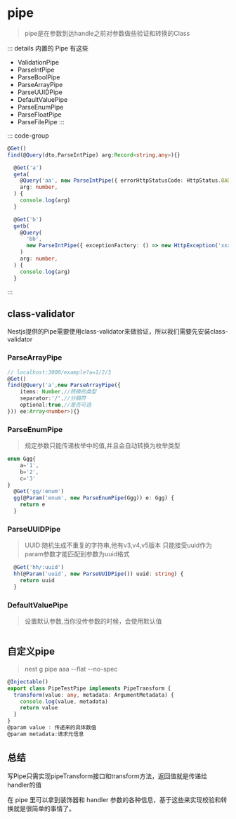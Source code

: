 # pipe
>
> pipe是在参数到达handle之前对参数做些验证和转换的Class

::: details 内置的 Pipe 有这些

- ValidationPipe
- ParseIntPipe
- ParseBoolPipe
- ParseArrayPipe
- ParseUUIDPipe
- DefaultValuePipe
- ParseEnumPipe
- ParseFloatPipe
- ParseFilePipe
:::

::: code-group

```ts [普通使用]
@Get()
find(@Query(dto,ParseIntPipe) arg:Record<string,any>){}
```

```ts [自定义返回状态码]
  @Get('a')
  geta(
    @Query('aa', new ParseIntPipe({ errorHttpStatusCode: HttpStatus.BAD_REQUEST }))
    arg: number,
  ) {
    console.log(arg)
  }
```

```ts [抛给Exception Filter处理]
  @Get('b')
  getb(
    @Query(
      'bb',
      new ParseIntPipe({ exceptionFactory: () => new HttpException('xxx' + '错误信息', HttpStatus.ACCEPTED) }),
    )
    arg: number,
  ) {
    console.log(arg)
  }
```

:::

## class-validator

Nestjs提供的Pipe需要使用class-validator来做验证，所以我们需要先安装class-validator

### ParseArrayPipe

```ts
// localhost:3000/example?a=1/2/3
@Get()
find(@Query('a',new ParseArrayPipe({
    items: Number,//转换的类型
    separator:'/',//分隔符
    optional:true,//是否可选
})) ee:Array<number>){}
```

### ParseEnumPipe
>
> 规定参数只能传递枚举中的值,并且会自动转换为枚举类型

```ts
enum Ggg{
    a='1',
    b='2',
    c='3'
}
  @Get('gg/:enum')
  gg(@Param('enum', new ParseEnumPipe(Ggg)) e: Ggg) {
    return e
  }
```

### ParseUUIDPipe
>
> UUID:随机生成不重复的字符串,他有v3,v4,v5版本
只能接受uuid作为param参数才能匹配到参数为uuid格式

```ts
  @Get('hh/:uuid')
  hh(@Param('uuid', new ParseUUIDPipe()) uuid: string) {
    return uuid
  }
```

### DefaultValuePipe
>
> 设置默认参数,当你没传参数的时候，会使用默认值

```ts

```

## 自定义pipe
>
> nest g pipe aaa --flat --no-spec

```ts
@Injectable()
export class PipeTestPipe implements PipeTransform {
  transform(value: any, metadata: ArgumentMetadata) {
    console.log(value, metadata)
    return value
  }
}
@param value : 传递来的具体数值
@param metadata:请求元信息
```

## 总结

写Pipe只需实现pipeTransform接口和transform方法，返回值就是传递给handler的值

在 pipe 里可以拿到装饰器和 handler 参数的各种信息，基于这些来实现校验和转换就是很简单的事情了。
